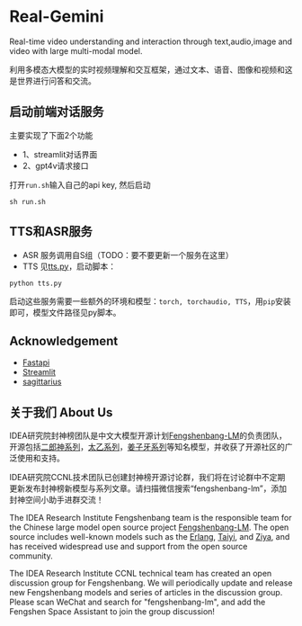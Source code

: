 # Real-Gemini

Real-time video understanding and interaction through text,audio,image and video with large multi-modal model.

利用多模态大模型的实时视频理解和交互框架，通过文本、语音、图像和视频和这是世界进行问答和交流。

## 启动前端对话服务
主要实现了下面2个功能

- 1、streamlit对话界面
- 2、gpt4v请求接口

打开`run.sh`输入自己的api key, 然后启动
```shell
sh run.sh
```
## TTS和ASR服务
- ASR
服务调用自S组（TODO：要不要更新一个服务在这里）
- TTS
见[tts.py](./real_gemini/tts.py)，启动脚本：
```shell
python tts.py
```
启动这些服务需要一些额外的环境和模型：`torch, torchaudio, TTS`，用`pip`安装即可，模型文件路径见py脚本。

## Acknowledgement
- [Fastapi](https://github.com/tiangolo/fastapi)
- [Streamlit](https://github.com/streamlit/streamlit)
- [sagittarius](https://github.com/gregsadetsky/sagittarius)

## 关于我们 About Us

IDEA研究院封神榜团队是中文大模型开源计划[Fengshenbang-LM](https://github.com/IDEA-CCNL/Fengshenbang-LM)的负责团队，开源包括[二郎神系列](https://huggingface.co/IDEA-CCNL/Erlangshen-MegatronBert-1.3B)，[太乙系列](https://huggingface.co/IDEA-CCNL/Taiyi-Stable-Diffusion-1B-Chinese-v0.1)，[姜子牙系列](https://huggingface.co/IDEA-CCNL/Ziya2-13B-Chat)等知名模型，并收获了开源社区的广泛使用和支持。

IDEA研究院CCNL技术团队已创建封神榜开源讨论群，我们将在讨论群中不定期更新发布封神榜新模型与系列文章。请扫描微信搜索“fengshenbang-lm”，添加封神空间小助手进群交流！

The IDEA Research Institute Fengshenbang team is the responsible team for the Chinese large model open source project [Fengshenbang-LM](https://github.com/IDEA-CCNL/Fengshenbang-LM). The open source includes well-known models such as the [Erlang](https://huggingface.co/IDEA-CCNL/Erlangshen-MegatronBert-1.3B), [Taiyi](https://huggingface.co/IDEA-CCNL/Taiyi-Stable-Diffusion-1B-Chinese-v0.1), and [Ziya](https://huggingface.co/IDEA-CCNL/Ziya2-13B-Chat), and has received widespread use and support from the open source community.

The IDEA Research Institute CCNL technical team has created an open discussion group for Fengshenbang. We will periodically update and release new Fengshenbang models and series of articles in the discussion group. Please scan WeChat and search for "fengshenbang-lm", and add the Fengshen Space Assistant to join the group discussion!



